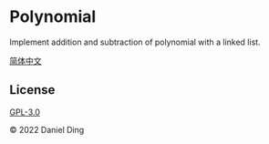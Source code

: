 # Polynomial

Implement addition and subtraction of polynomial with a linked list.

[简体中文](https://moecm.com/implement-add-and-sub-of-polynomial-with-a-linked-list-polynomial/)

## License

[GPL-3.0](https://github.com/BioniCosmos/polynomial/blob/master/LICENSE)

© 2022 Daniel Ding
